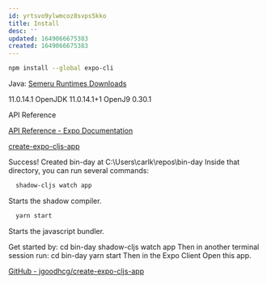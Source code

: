 ```yaml
---
id: yrtsvo9ylwmcoz8svps5kko
title: Install
desc: ''
updated: 1649066675383
created: 1649066675383
---
```


```bash
npm install --global expo-cli
```

Java:
[Semeru Runtimes Downloads](https://developer.ibm.com/languages/java/semeru-runtimes/downloads)

11.0.14.1
OpenJDK 11.0.14.1+1
OpenJ9 0.30.1


API Reference

[API Reference - Expo Documentation](https://docs.expo.dev/versions/latest/)


[create-expo-cljs-app](https://www.npmjs.com/package/create-expo-cljs-app)


Success! Created bin-day at C:\Users\carlk\repos\bin-day
Inside that directory, you can run several commands:

```bash
  shadow-cljs watch app
```

Starts the shadow compiler.

```bash
  yarn start
```

Starts the javascript bundler.

Get started by:
  cd bin-day
  shadow-cljs watch app
  Then in another terminal session run:
  cd bin-day
  yarn start
  Then in the Expo Client Open this app.

[GitHub - jgoodhcg/create-expo-cljs-app](https://github.com/jgoodhcg/create-expo-cljs-app#readme)